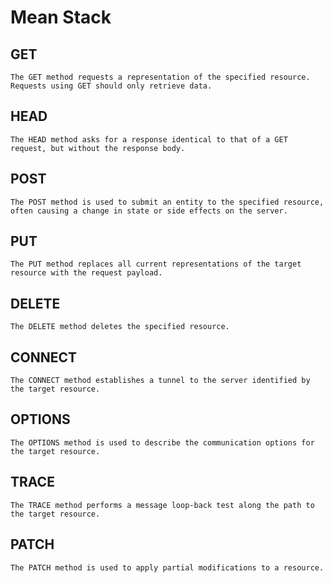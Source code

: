 # Mean Stack 

## GET
```The GET method requests a representation of the specified resource. Requests using GET should only retrieve data.```

## HEAD
```The HEAD method asks for a response identical to that of a GET request, but without the response body.```

## POST

```The POST method is used to submit an entity to the specified resource, often causing a change in state or side effects on the server.```

## PUT

```The PUT method replaces all current representations of the target resource with the request payload.```

## DELETE
```The DELETE method deletes the specified resource.```
## CONNECT

```The CONNECT method establishes a tunnel to the server identified by the target resource.```

## OPTIONS

```The OPTIONS method is used to describe the communication options for the target resource.```

## TRACE
```The TRACE method performs a message loop-back test along the path to the target resource.```

## PATCH
```The PATCH method is used to apply partial modifications to a resource.```
